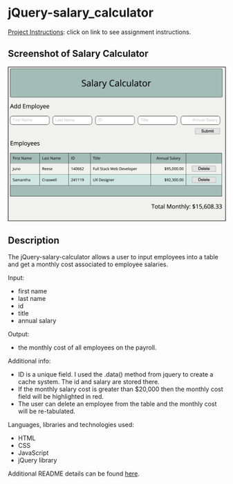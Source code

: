 # jQuery-salary_calculator

[Project Instructions](./INSTRUCTIONS.md): click on link to see assignment instructions.

## Screenshot of Salary Calculator

![Salary Calculator](/images/salary_calculator.png)

## Description

The jQuery-salary-calculator allows a user to input employees into a table and get a monthly cost associated
to employee salaries.

Input: 
- first name
- last name
- id
- title
- annual salary

Output: 
- the monthly cost of all employees on the payroll.

Additional info:
- ID is a unique field. I used the .data() method from jquery to create a cache system. The id and salary
  are stored there.
- If the monthly salary cost is greater than $20,000 then the monthly cost field will be highlighted in red.
- The user can delete an employee from the table and the monthly cost will be re-tabulated.

Languages, libraries and technologies used:
- HTML
- CSS
- JavaScript
- jQuery library

Additional README details can be found [here](https://github.com/PrimeAcademy/readme-template/blob/master/README.md).
